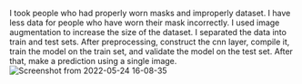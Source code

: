 I took people who had properly worn masks and improperly dataset. I have less data for people who have worn their mask incorrectly. I used image augmentation to 
increase the size of the dataset. I separated the data into train and test sets. After preprocessing, construct the cnn layer, compile it, train the model 
on the train set, and validate the model on the test set. After that, make a prediction using a single image.
![Screenshot from 2022-05-24 16-08-35](https://user-images.githubusercontent.com/99475439/170013976-1a95de36-2b70-41a3-969a-4195abab8ba1.png)
